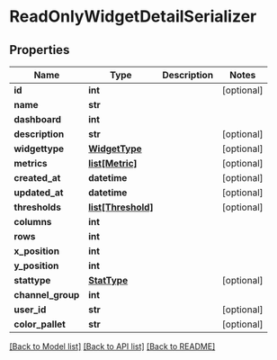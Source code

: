 # ReadOnlyWidgetDetailSerializer

## Properties
Name | Type | Description | Notes
------------ | ------------- | ------------- | -------------
**id** | **int** |  | [optional] 
**name** | **str** |  | 
**dashboard** | **int** |  | 
**description** | **str** |  | [optional] 
**widgettype** | [**WidgetType**](WidgetType.md) |  | [optional] 
**metrics** | [**list[Metric]**](Metric.md) |  | [optional] 
**created_at** | **datetime** |  | [optional] 
**updated_at** | **datetime** |  | [optional] 
**thresholds** | [**list[Threshold]**](Threshold.md) |  | [optional] 
**columns** | **int** |  | 
**rows** | **int** |  | 
**x_position** | **int** |  | 
**y_position** | **int** |  | 
**stattype** | [**StatType**](StatType.md) |  | [optional] 
**channel_group** | **int** |  | 
**user_id** | **str** |  | [optional] 
**color_pallet** | **str** |  | [optional] 

[[Back to Model list]](../README.md#documentation-for-models) [[Back to API list]](../README.md#documentation-for-api-endpoints) [[Back to README]](../README.md)


